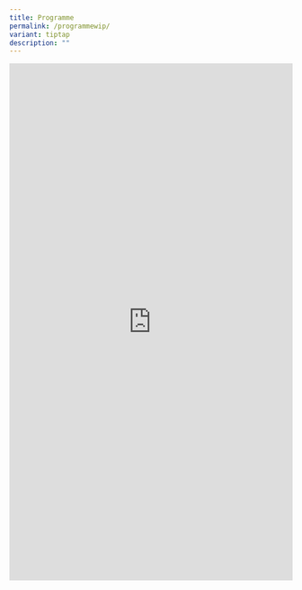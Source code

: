 ```yaml
---
title: Programme
permalink: /programmewip/
variant: tiptap
description: ""
---
```

<div class="iframe-wrapper">
<iframe style="border: none;" height="920" width="100%" allowfullscreen="true" frameborder="0" src="https://docs.google.com/presentation/d/e/2PACX-1vSICYTmogO_2L5K8qt8C5fuCrZYhoNtVixi8DwUsnDES3bt5F4SnOljm85ShnF7yNqzjQY7OaqoAtmR/embed?start=false&amp;loop=false&amp;delayms=3000"></iframe>
</div>
<p></p>